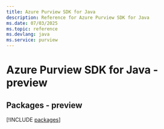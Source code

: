 ```yaml
---
title: Azure Purview SDK for Java
description: Reference for Azure Purview SDK for Java
ms.date: 07/03/2025
ms.topic: reference
ms.devlang: java
ms.service: purview
---
```

# Azure Purview SDK for Java - preview
## Packages - preview
[!INCLUDE [packages](purview-index.md)]